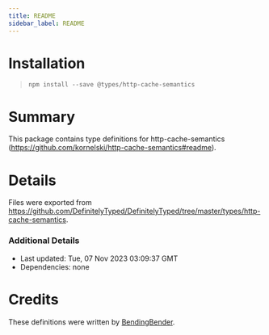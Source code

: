 ```yaml
---
title: README
sidebar_label: README
---
```

# Installation
> `npm install --save @types/http-cache-semantics`

# Summary
This package contains type definitions for http-cache-semantics (https://github.com/kornelski/http-cache-semantics#readme).

# Details
Files were exported from https://github.com/DefinitelyTyped/DefinitelyTyped/tree/master/types/http-cache-semantics.

### Additional Details
 * Last updated: Tue, 07 Nov 2023 03:09:37 GMT
 * Dependencies: none

# Credits
These definitions were written by [BendingBender](https://github.com/BendingBender).

